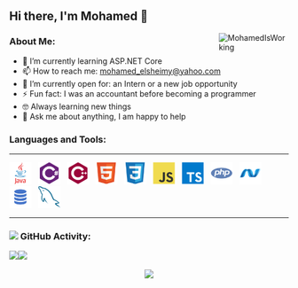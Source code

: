 ## Hi there, I'm Mohamed 👋


<img align="right" src="https://github.com/Adam-pw/Adam-pw/blob/main/animation_500_kxa883sd.gif" alt="MohamedIsWorking" width ="25%"/>

### About Me:

- 🌱 I’m currently learning ASP.NET Core
- 📫 How to reach me: mohamed_elsheimy@yahoo.com
- 🤔 I’m currently open for: an Intern or a new job opportunity
- ⚡ Fun fact: I was an accountant before becoming a programmer
- 🤓 Always learning new things
- 💬 Ask me about anything, I am happy to help


### Languages and Tools:


---

<img src="https://github.com/devicons/devicon/raw/master/icons/java/java-original-wordmark.svg" title="Java" alt="Java" width="40px">&nbsp;&nbsp;
<img src="https://github.com/devicons/devicon/raw/master/icons/csharp/csharp-plain.svg" title="C#" alt="C#" width="40px">&nbsp;&nbsp;
<img src="https://github.com/devicons/devicon/raw/master/icons/cplusplus/cplusplus-plain.svg" title="C++" alt="C++" width="40px">&nbsp;&nbsp;
<img src="https://github.com/devicons/devicon/raw/master/icons/html5/html5-original.svg" title="HTML5" alt="HTML" width="40px">&nbsp;&nbsp;
<img src="https://github.com/devicons/devicon/raw/master/icons/css3/css3-original.svg" title="CSS3" alt="CSS" width="40px">&nbsp;&nbsp;
<img src="https://github.com/devicons/devicon/raw/master/icons/javascript/javascript-original.svg" title="JavaScript" alt="JavaScript" width="40px">&nbsp;&nbsp;
<img src="https://github.com/devicons/devicon/raw/master/icons/typescript/typescript-original.svg" title="TypeScript" alt="TypeScript" width="40px">&nbsp;&nbsp;
<img src="https://github.com/devicons/devicon/raw/master/icons/php/php-plain.svg" title="php" alt="php" width="40px">&nbsp;&nbsp;
<img src="https://github.com/devicons/devicon/raw/master/icons/dot-net/dot-net-original.svg" title="dot-net" alt="dot-net" width="40px">&nbsp;&nbsp;
<img src="https://github.com/shaurya-src/shaurya-src/blob/main/Assets/sql.png" title="sql" alt="sql" width="40px">&nbsp;&nbsp;
<img src="https://github.com/devicons/devicon/raw/master/icons/mysql/mysql-original.svg" width="40" title="mysql" alt="mysql" width="40px">

---


### <img src="https://media0.giphy.com/media/cNZqrH5IzOG0xrlWks/giphy.gif?cid=ecf05e47map255q427en9uprqc1sb0unjq5k4fnqg5pmhhs4&rid=giphy.gif&ct=s" width="50px"> GitHub Activity:

<p align="center">

  <img align="left"  src ="https://github-readme-stats.vercel.app/api?username=MohamedElsheimy83&show_icons=true&count_private=true&theme=darcula&hide_border=true&hide=issues,contribs&bg_color=00000000">
 
  <img align="left" src="https://github-readme-stats.vercel.app/api/top-langs/?username=MohamedElsheimy83&layout=compact&hide_border=true&theme=darcula&bg_color=00000000&langs_count=6&hide=jupyter%20notebook,tex,css,php">
   
  <br>
  <br>
  <img src ="https://github-readme-streak-stats.herokuapp.com?user=MohamedElsheimy83&theme=darcula&hide_border=true&background=FFFFFF00">
  </p>
